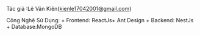 Tác giả :Lê Văn Kiên(kienle17042001@gmail.com)

Công Nghệ Sử Dụng:  + Frontend: ReactJs+ Ant Design 
                    + Backend: NestJs 
                    + Database:MongoDB
